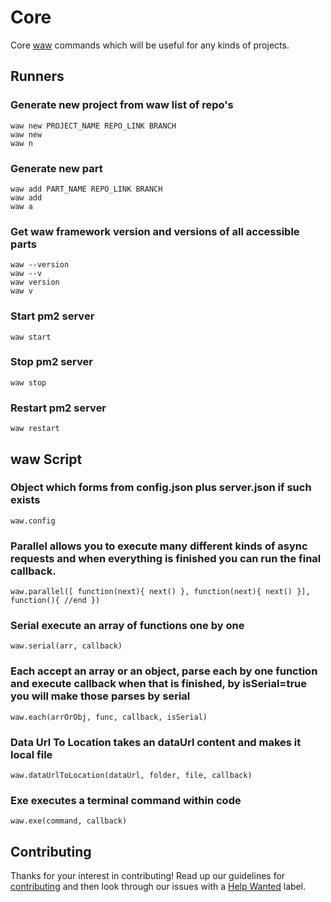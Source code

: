 # Core
Core [waw](https://webart.work) commands which will be useful for any kinds of projects.
## Runners
### Generate new project from waw list of repo's
`waw new PROJECT_NAME REPO_LINK BRANCH`<br>
`waw new`<br>
`waw n`
### Generate new part
`waw add PART_NAME REPO_LINK BRANCH`<br>
`waw add`<br>
`waw a`
### Get waw framework version and versions of all accessible parts
`waw --version`<br>
`waw --v`<br>
`waw version`<br>
`waw v`
### Start pm2 server
`waw start`
### Stop pm2 server
`waw stop`
### Restart pm2 server
`waw restart`
## waw Script
### Object which forms from config.json plus server.json if such exists
`waw.config`
### Parallel allows you to execute many different kinds of async requests and when everything is finished you can run the final callback.
`waw.parallel([ function(next){ next() }, function(next){ next() }], function(){ //end })`
### Serial execute an array of functions one by one
`waw.serial(arr, callback)`
### Each accept an array or an object, parse each by one function and execute callback when that is finished, by isSerial=true you will make those parses by serial
`waw.each(arrOrObj, func, callback, isSerial)`
### Data Url To Location takes an dataUrl content and makes it local file
`waw.dataUrlToLocation(dataUrl, folder, file, callback)`
### Exe executes a terminal command within code
`waw.exe(command, callback)`
## Contributing
Thanks for your interest in contributing! Read up our guidelines for
[contributing](https://github.com/WebArtWork/core/CONTRIBUTING.md)
and then look through our issues with a [Help Wanted](https://github.com/WebArtWork/core/issues?q=is%3Aopen+is%3Aissue+label%3A%22help+wanted%22)
label.
